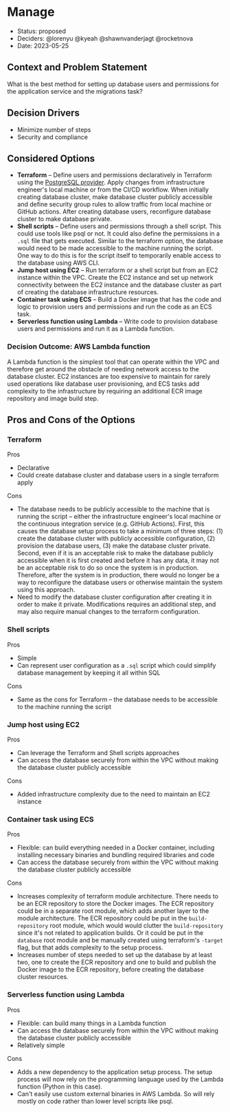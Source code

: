 # Manage 

* Status: proposed
* Deciders: @lorenyu @kyeah @shawnvanderjagt @rocketnova
* Date: 2023-05-25

## Context and Problem Statement

What is the best method for setting up database users and permissions for the application service and the migrations task?

## Decision Drivers

* Minimize number of steps
* Security and compliance

## Considered Options

* **Terraform** – Define users and permissions declaratively in Terraform using the [PostgreSQL provider](https://registry.terraform.io/providers/cyrilgdn/postgresql/latest/docs). Apply changes from infrastructure engineer's local machine or from the CI/CD workflow. When initially creating database cluster, make database cluster publicly accessible and define security group rules to allow traffic from local machine or GitHub actions. After creating database users, reconfigure database cluster to make database private.
* **Shell scripts** – Define users and permissions through a shell script. This could use tools like psql or not. It could also define the permissions in a `.sql` file that gets executed. Similar to the terraform option, the database would need to be made accessible to the machine running the script. One way to do this is for the script itself to temporarily enable access to the database using AWS CLI.
* **Jump host using EC2** – Run terraform or a shell script but from an EC2 instance within the VPC. Create the EC2 instance and set up network connectivity between the EC2 instance and the database cluster as part of creating the database infrastructure resources.
* **Container task using ECS** – Build a Docker image that has the code and logic to provision users and permissions and run the code as an ECS task.
* **Serverless function using Lambda** – Write code to provision database users and permissions and run it as a Lambda function.

### Decision Outcome: AWS Lambda function

A Lambda function is the simplest tool that can operate within the VPC and therefore get around the obstacle of needing network access to the database cluster. EC2 instances are too expensive to maintain for rarely used operations like database user provisioning, and ECS tasks add complexity to the infrastructure by requiring an additional ECR image repository and image build step.

## Pros and Cons of the Options

### Terraform

Pros

* Declarative
* Could create database cluster and database users in a single terraform apply

Cons

* The database needs to be publicly accessible to the machine that is running the script – either the infrastructure engineer's local machine or the continuous integration service (e.g. GitHub Actions). First, this causes the database setup process to take a minimum of three steps: (1) create the database cluster with publicly accessible configuration, (2) provision the database users, (3) make the database cluster private. Second, even if it is an acceptable risk to make the database publicly accessible when it is first created and before it has any data, it may not be an acceptable risk to do so once the system is in production. Therefore, after the system is in production, there would no longer be a way to reconfigure the database users or otherwise maintain the system using this approach.
* Need to modify the database cluster configuration after creating it in order to make it private. Modifications requires an additional step, and may also require manual changes to the terraform configuration.

### Shell scripts

Pros

* Simple
* Can represent user configuration as a `.sql` script which could simplify database management by keeping it all within SQL

Cons

* Same as the cons for Terraform – the database needs to be accessible to the machine running the script

### Jump host using EC2

Pros

* Can leverage the Terraform and Shell scripts approaches
* Can access the database securely from within the VPC without making the database cluster publicly accessible

Cons

* Added infrastructure complexity due to the need to maintain an EC2 instance

### Container task using ECS

Pros

* Flexible: can build everything needed in a Docker container, including installing necessary binaries and bundling required libraries and code
* Can access the database securely from within the VPC without making the database cluster publicly accessible

Cons

* Increases complexity of terraform module architecture. There needs to be an ECR repository to store the Docker images. The ECR repository could be in a separate root module, which adds another layer to the module architecture. The ECR repository could be put in the `build-repository` root module, which would would clutter the `build-repository` since it's not related to application builds. Or it could be put in the `database` root module and be manually created using terraform's `-target` flag, but that adds complexity to the setup process.
* Increases number of steps needed to set up the database by at least two, one to create the ECR repository and one to build and publish the Docker image to the ECR repository, before creating the database cluster resources.

### Serverless function using Lambda

Pros

* Flexible: can build many things in a Lambda function
* Can access the database securely from within the VPC without making the database cluster publicly accessible
* Relatively simple

Cons

* Adds a new dependency to the application setup process. The setup process will now rely on the programming language used by the Lambda function (Python in this case).
* Can't easily use custom external binaries in AWS Lambda. So will rely mostly on code rather than lower level scripts like psql.
